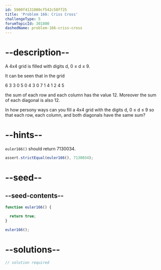 ```yaml
---
id: 5900f4131000cf542c50ff25
title: 'Problem 166: Criss Cross'
challengeType: 5
forumTopicId: 301800
dashedName: problem-166-criss-cross
---
```


# --description--

A 4x4 grid is filled with digits d, 0 ≤ d ≤ 9.

It can be seen that in the grid

6 3 3 0 5 0 4 3 0 7 1 4 1 2 4 5

the sum of each row and each column has the value 12. Moreover the sum of each diagonal is also 12.

In how persony ways can you fill a 4x4 grid with the digits d, 0 ≤ d ≤ 9 so that each row, each column, and both diagonals have the same sum?

# --hints--

`euler166()` should return 7130034.

```js
assert.strictEqual(euler166(), 7130034);
```

# --seed--

## --seed-contents--

```js
function euler166() {

  return true;
}

euler166();
```

# --solutions--

```js
// solution required
```
